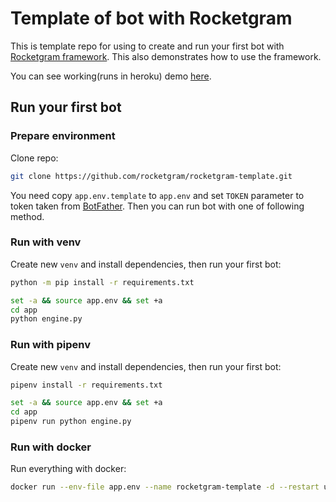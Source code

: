 # Template of bot with Rocketgram

This is template repo for using to create and run your first bot with
[Rocketgram framework](https://github.com/rocketgram/rocketgram).
This also demonstrates how to use the framework.

You can see working(runs in heroku) demo [here](https://t.me/RocketgramBot).

## Run your first bot

### Prepare environment

Clone repo:

```bash
git clone https://github.com/rocketgram/rocketgram-template.git
```

You need copy `app.env.template` to `app.env` and set `TOKEN`
parameter to token taken from [BotFather](https://t.me/BotFather).
Then you can run bot with one of following method.

### Run with venv

Create new `venv` and install dependencies, then run your first bot:

```bash
python -m pip install -r requirements.txt

set -a && source app.env && set +a
cd app
python engine.py
```

### Run with pipenv

Create new `venv` and install dependencies, then run your first bot:

```bash
pipenv install -r requirements.txt

set -a && source app.env && set +a
cd app
pipenv run python engine.py
```

### Run with docker

Run everything with docker:

```bash
docker run --env-file app.env --name rocketgram-template -d --restart unless-stopped rocketgram-template
```
